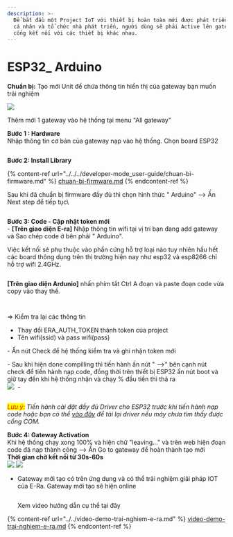 ```yaml
---
description: >-
  Để bắt đầu một Project IoT với thiết bị hoàn toàn mới được phát triển bởi các
  cá nhân và tổ chức nhà phát triển, người dùng sẽ phải Active lên gateway làm
  cổng kết nối với các thiết bị khác nhau.
---
```


# ESP32\_ Arduino

**Chuẩn bị:**  Tạo mới Unit để chứa thông tin hiển thị của gateway bạn muốn trải nghiệm

![](<../../../.gitbook/assets/image (2) (2) (3).png>)

Thêm mới 1 gateway vào hệ thống tại menu "All gateway"

**Bước 1 : Hardware**\
&#x20;Nhập thông tin cơ bản của gateway nạp vào hệ thống. Chọn board ESP32

<figure><img src="../../../.gitbook/assets/image (10).png" alt=""><figcaption></figcaption></figure>

**Bước 2: Install Library**

{% content-ref url="../../../developer-mode_user-guide/chuan-bi-firmware.md" %}
[chuan-bi-firmware.md](../../../developer-mode\_user-guide/chuan-bi-firmware.md)
{% endcontent-ref %}

Sau khi đã chuẩn bị firmware đầy đủ thì chọn hình thức " Arduino"  --> Ấn Next step để tiếp tục\


<figure><img src="../../../.gitbook/assets/image (13) (4).png" alt=""><figcaption></figcaption></figure>

**Bước 3: Code - Cập nhật token mới**\
\-  **\[Trên giao diện E-ra]** Nhập thông tin wifi tại vị trí bạn đang add gateway và Sao chép code ở bên phải  " Arduino".

Việc kết nối sẽ phụ thuộc vào phần cứng hỗ trợ loại nào tuy nhiên hầu hết các board thông dụng trên thị trường hiện nay như esp32 và esp8266 chỉ hỗ trợ wifi 2.4GHz.

<figure><img src="../../../.gitbook/assets/image (1) (8).png" alt=""><figcaption></figcaption></figure>

**\[Trên giao diện Ardunio]** nhấn phím tắt Ctrl A đoạn và paste đoạn code vừa copy vào thay thế.

<figure><img src="../../../.gitbook/assets/image (2) (6).png" alt=""><figcaption></figcaption></figure>

<figure><img src="../../../.gitbook/assets/image (10) (3).png" alt=""><figcaption></figcaption></figure>

\=> Kiểm tra lại các thông tin

* Thay đổi ERA\_AUTH\_TOKEN thành token của project
* Tên wifi(ssid) và pass wifi(pass)

\- Ấn nút Check để hệ thống kiểm tra và ghi nhận token mới

\- Sau khi hiện done compilling thì tiến hành ấn nút " -->" bên cạnh nút check để tiến hành nạp code, đồng thời trên thiết bị ESP32 ấn nút boot và giữ tay đến khi hệ thống nhận và chạy % đầu tiền thì thả ra\
![](<../../../.gitbook/assets/image (7) (1) (1).png>)      <img src="../../../.gitbook/assets/image (8) (1) (1).png" alt="" data-size="original"> -&#x20;

<figure><img src="../../../.gitbook/assets/image (6) (1) (1).png" alt=""><figcaption></figcaption></figure>

_<mark style="color:red;">Lưu ý:</mark> Tiến hành cài đặt đầy đủ Driver cho ESP32 trước khi tiến hành nạp code hoặc bạn có thể_ [_vào đây_](https://www.silabs.com/developers/usb-to-uart-bridge-vcp-drivers) _để tải lại driver nếu máy chưa tìm thấy được cổng COM._

**Bước 4: Gateway Activation**\
Khi hệ thống chạy xong 100% và hiện chữ "leaving..." và trên web hiện đoạn code đã nạp thành công --> Ấn Go to gateway để hoàn thành tạo mới\
**Thời gian chờ kết nối từ 30s-60s**\
![](<../../../.gitbook/assets/image (2) (2) (2).png>)     ![](<../../../.gitbook/assets/image (11) (1).png>)

*   Gateway mới tạo có trên ứng dụng và có thể trải nghiệm giải pháp IOT của E-Ra. Gateway mới tạo sẽ hiện online\
    &#x20;

    <figure><img src="../../../.gitbook/assets/image (9) (1) (1).png" alt=""><figcaption></figcaption></figure>

    Xem video hướng dẫn cụ thể tại đây&#x20;

{% content-ref url="../../video-demo-trai-nghiem-e-ra.md" %}
[video-demo-trai-nghiem-e-ra.md](../../video-demo-trai-nghiem-e-ra.md)
{% endcontent-ref %}
